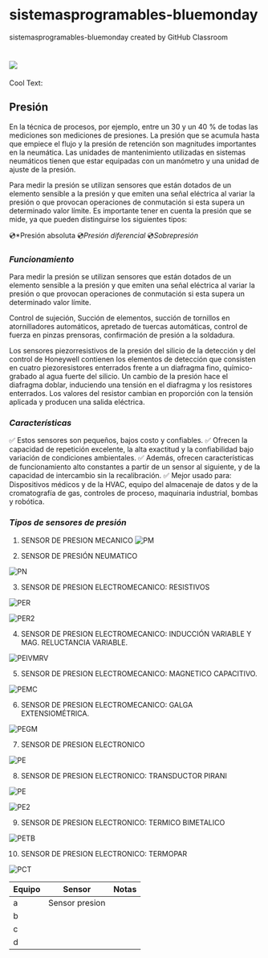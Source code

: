 # sistemasprogramables-bluemonday
sistemasprogramables-bluemonday created by GitHub Classroom


# ![](https://images.cooltext.com/5387872.gif)

<a href="http://cooltext.com" target="_top"><img src="https://cooltext.com/images/ct_pixel.gif" width="80" height="15" alt="Cool Text: Logo and Graphics Generator" border="0" /></a>


## Presión

 En la técnica de procesos, por ejemplo, entre un 30 y un 40 % de todas las mediciones son mediciones de presiones. La presión 
 que se acumula hasta que empiece el flujo y la presión de retención son magnitudes importantes en la neumática. Las unidades de 
 mantenimiento utilizadas en sistemas neumáticos tienen que estar equipadas con un manómetro y una unidad de ajuste de la presión.

Para medir la presión se utilizan sensores que están dotados de un elemento sensible a la presión y que emiten una señal eléctrica 
al variar la presión o que provocan operaciones de conmutación si esta supera un determinado valor límite. Es importante tener en 
cuenta la presión que se mide, ya que pueden distinguirse los siguientes tipos:

:cd:*Presión absoluta
:cd:*Presión diferencial* 
:cd:*Sobrepresión* 

### *Funcionamiento*

Para medir la presión se utilizan sensores que están dotados de un elemento sensible a la presión y que emiten una señal eléctrica al variar la presión
o que provocan operaciones de conmutación si esta supera un determinado valor límite.

Control de sujeción, Succión de elementos, succión de tornillos en atornilladores automáticos, apretado de tuercas automáticas, control de fuerza en pinzas prensoras, confirmación de presión a la soldadura.

Los sensores piezorresistivos de la presión del silicio de la detección y del control de Honeywell contienen los elementos de detección que consisten 
en cuatro piezoresistores enterrados frente a un diafragma fino, químico-grabado al agua fuerte del silicio. Un cambio de la presión hace el diafragma 
doblar, induciendo una tensión en el diafragma y los resistores enterrados. Los valores del resistor cambian en proporción con la tensión aplicada y 
producen una salida eléctrica.

### *Características*

:white_check_mark: Estos sensores son pequeños, bajos costo y confiables. 
:white_check_mark: Ofrecen la capacidad de repetición excelente, la alta exactitud y la confiabilidad bajo variación de condiciones ambientales. 
:white_check_mark: Además, ofrecen características de funcionamiento alto constantes a partir de un sensor al siguiente, 
y de la capacidad de intercambio sin la recalibración. 
:white_check_mark: Mejor usado para: Dispositivos médicos y de la HVAC, equipo del almacenaje de datos y de la cromatografía de gas, 
controles de proceso, maquinaria industrial, bombas y robótica. 

### *Tipos de sensores de presión*

1. SENSOR DE PRESION MECANICO
![PM](https://ae01.alicdn.com/kf/HTB1hcc1jsbpK1RjSZFyq6x_qFXaZ/Sensor-mec-nico-de-presi-n-de-aceite-M10-1-NPT-1-8-para-medidor-de.jpg)

2.  SENSOR DE PRESIÓN NEUMATICO

![PN](https://encrypted-tbn0.gstatic.com/images?q=tbn%3AANd9GcQOTAAhQibAW_uDG63_XO0JduScTG-Fdf6zcRdENoQ50_DYRcNV)


3.  SENSOR DE PRESION ELECTROMECANICO: RESISTIVOS

![PER](https://sites.google.com/site/tema8otrostransductores/_/rsrc/1361274694122/5-transductores-de-presion/transductores2.jpg)

![PER2](https://sites.google.com/site/tema8otrostransductores/_/rsrc/1361274725997/5-transductores-de-presion/imagen.php.jpeg?height=320&width=320)


4.  SENSOR DE PRESION ELECTROMECANICO: INDUCCIÓN VARIABLE Y MAG. RELUCTANCIA VARIABLE.

![PEIVMRV](https://images.slideplayer.es/62/11807123/slides/slide_21.jpg)

5.  SENSOR DE PRESION ELECTROMECANICO: MAGNETICO CAPACITIVO.

![PEMC](https://img.webme.com/pic/m/mediciondepresionfuerzapeso/capacitivos.bmp)

6.  SENSOR DE PRESION ELECTROMECANICO: GALGA EXTENSIOMÉTRICA.

![PEGM](https://3.bp.blogspot.com/-0hEFWOA1ZPY/Up_d57pRerI/AAAAAAAAAHQ/L81dfWdjQ6Q/s1600/em6.gif)

7.  SENSOR DE PRESION ELECTRONICO

![PE](http://www.dacarsa.net/Imgs/ImgDesc/sensorpresion.jpg)

8.  SENSOR DE PRESION ELECTRONICO: TRANSDUCTOR PIRANI

![PE](https://lh3.googleusercontent.com/proxy/CgVhdlltPw-mum0UJeBNpFl7x4eoIf-79Y_KowQBEorVQ7a3L9V_98c1oNxIa55UkaAxNI9549Rtq5rj8hjGKmB6c4eBvpYouqGlhJ3-9vrfG0mrzz86I8QFRCE)

![PE2](https://img.directindustry.es/images_di/projects/images-g/transductor-vacio-gases-corrosivos-38812-9925719.jpg)

9.  SENSOR DE PRESION ELECTRONICO: TERMICO BIMETALICO

![PETB](https://i0.wp.com/www.sapiensman.com/neumatica/images/medicion-de-presion11.jpg)

10.  SENSOR DE PRESION ELECTRONICO: TERMOPAR

![PCT](https://4.bp.blogspot.com/-rfyTQbRguI0/Up_cIB-9JyI/AAAAAAAAAGc/HDBet9AkVvY/s1600/electrico+1.png)






| Equipo | Sensor | Notas |
|-------------|----------------|--------------|
| a        | Sensor presion               |              |
| b           |                |              |
| c           |                |              |
| d           |                |              |
